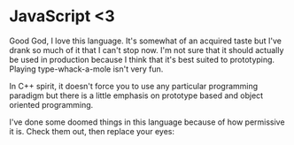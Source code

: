 # JavaScript <3

Good God, I love this language.
It's somewhat of an acquired taste but I've drank so much of it that I can't
stop now. I'm not sure that it should actually be used in production because I
think that it's best suited to prototyping. Playing type-whack-a-mole isn't very
fun.

In C++ spirit, it doesn't force you to use any particular programming paradigm
but there is a little emphasis on prototype based and object oriented
programming.

I've done some doomed things in this language because of how permissive it is.
Check them out, then replace your eyes:
